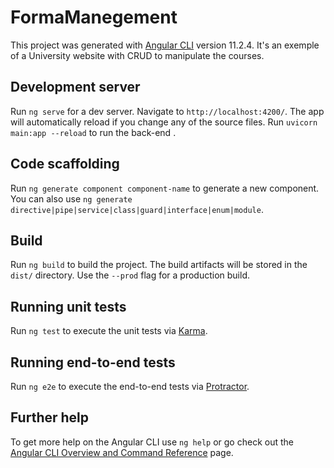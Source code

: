 # FormaManegement

This project was generated with [Angular CLI](https://github.com/angular/angular-cli) version 11.2.4.
It's an exemple of a University website with CRUD to manipulate the courses.

## Development server

Run `ng serve` for a dev server. Navigate to `http://localhost:4200/`. The app will automatically reload if you change any of the source files.
Run `uvicorn main:app --reload` to run the back-end .

## Code scaffolding

Run `ng generate component component-name` to generate a new component. You can also use `ng generate directive|pipe|service|class|guard|interface|enum|module`.

## Build

Run `ng build` to build the project. The build artifacts will be stored in the `dist/` directory. Use the `--prod` flag for a production build.

## Running unit tests

Run `ng test` to execute the unit tests via [Karma](https://karma-runner.github.io).

## Running end-to-end tests

Run `ng e2e` to execute the end-to-end tests via [Protractor](http://www.protractortest.org/).

## Further help

To get more help on the Angular CLI use `ng help` or go check out the [Angular CLI Overview and Command Reference](https://angular.io/cli) page.
